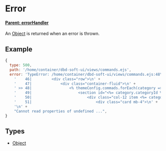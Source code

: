 # Error

#### **[Parent: errorHandler](/docs/error/errorHandler/)**

An [Object](https://developer.mozilla.org/en-US/docs/Web/JavaScript/Reference/Global_Objects/Object) is returned when an error is thrown.

## Example

```js
{
  type: 500,
  path: '/home/container/dbd-soft-ui/views/commands.ejs',
  error: 'TypeError: /home/container/dbd-soft-ui/views/commands.ejs:48\n' +
    '    46|         <div class="row">\n' +
    '    47|             <div class="container-fluid">\n' +
    ' >> 48|                 <% themeConfig.commads.forEach(category => { %>\n' +
    '    49|                     <section id="<%= category.categoryId %>">\n' +
    '    50|                         <div class="col-12 item <%= category.categoryId %>" id="divtable">\n' +
    '    51|                             <div class="card mb-4">\n' +
    '\n' +
    "Cannot read properties of undefined ...",
}
```

## Types

-   [Object](https://developer.mozilla.org/en-US/docs/Web/JavaScript/Reference/Global_Objects/Object)
